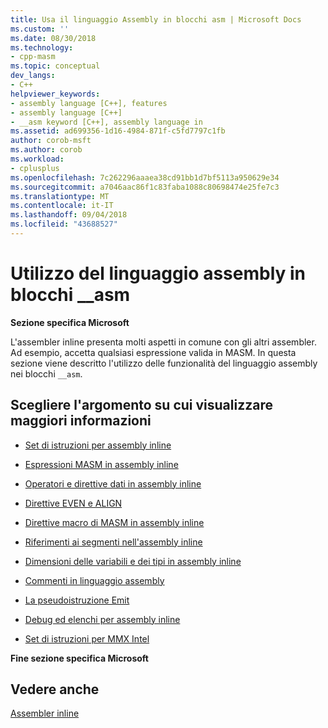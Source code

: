 ```yaml
---
title: Usa il linguaggio Assembly in blocchi asm | Microsoft Docs
ms.custom: ''
ms.date: 08/30/2018
ms.technology:
- cpp-masm
ms.topic: conceptual
dev_langs:
- C++
helpviewer_keywords:
- assembly language [C++], features
- assembly language [C++]
- __asm keyword [C++], assembly language in
ms.assetid: ad699356-1d16-4984-871f-c5fd7797c1fb
author: corob-msft
ms.author: corob
ms.workload:
- cplusplus
ms.openlocfilehash: 7c262296aaaea38cd91bb1d7bf5113a950629e34
ms.sourcegitcommit: a7046aac86f1c83faba1088c80698474e25fe7c3
ms.translationtype: MT
ms.contentlocale: it-IT
ms.lasthandoff: 09/04/2018
ms.locfileid: "43688527"
---
```

# <a name="using-assembly-language-in-asm-blocks"></a>Utilizzo del linguaggio assembly in blocchi __asm

**Sezione specifica Microsoft**

L'assembler inline presenta molti aspetti in comune con gli altri assembler. Ad esempio, accetta qualsiasi espressione valida in MASM. In questa sezione viene descritto l'utilizzo delle funzionalità del linguaggio assembly nei blocchi `__asm`.

## <a name="what-do-you-want-to-know-more-about"></a>Scegliere l'argomento su cui visualizzare maggiori informazioni

- [Set di istruzioni per assembly inline](../../assembler/inline/instruction-set-for-inline-assembly.md)

- [Espressioni MASM in assembly inline](../../assembler/inline/masm-expressions-in-inline-assembly.md)

- [Operatori e direttive dati in assembly inline](../../assembler/inline/data-directives-and-operators-in-inline-assembly.md)

- [Direttive EVEN e ALIGN](../../assembler/inline/even-and-align-directives.md)

- [Direttive macro di MASM in assembly inline](../../assembler/inline/masm-macro-directives-in-inline-assembly.md)

- [Riferimenti ai segmenti nell'assembly inline](../../assembler/inline/segment-references-in-inline-assembly.md)

- [Dimensioni delle variabili e dei tipi in assembly inline](../../assembler/inline/type-and-variable-sizes-in-inline-assembly.md)

- [Commenti in linguaggio assembly](../../assembler/inline/assembly-language-comments.md)

- [La pseudoistruzione Emit](../../assembler/inline/emit-pseudoinstruction.md)

- [Debug ed elenchi per assembly inline](../../assembler/inline/debugging-and-listings-for-inline-assembly.md)

- [Set di istruzioni per MMX Intel](../../assembler/inline/intel-s-mmx-instruction-set.md)

**Fine sezione specifica Microsoft**

## <a name="see-also"></a>Vedere anche

[Assembler inline](../../assembler/inline/inline-assembler.md)<br/>